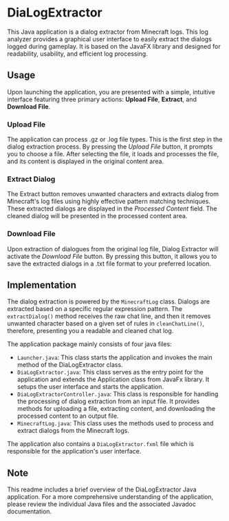 # DiaLogExtractor

This Java application is a dialog extractor from Minecraft logs. This log analyzer provides a graphical user interface
to easily extract the dialogs logged during gameplay. It is based on the JavaFX library and designed for readability,
usability, and efficient log processing.

## Usage

Upon launching the application, you are presented with a simple, intuitive interface featuring three primary actions: 
**Upload File**, **Extract**, and **Download File**.

### Upload File

The application can process .gz or .log file types. This is the first step in the dialog extraction process. By pressing
the *Upload File* button, it prompts you to choose a file. After selecting the file, it loads and processes the file,
and its content is displayed in the original content area.

### Extract Dialog

The Extract button removes unwanted characters and extracts dialog from Minecraft's log files using highly effective
pattern matching techniques. These extracted dialogs are displayed in the *Processed Content* field. The cleaned dialog
will be presented in the processed content area.

### Download File

Upon extraction of dialogues from the original log file, Dialog Extractor will activate the *Download File* button. By
pressing this button, it allows you to save the extracted dialogs in a .txt file format to your preferred location.

## Implementation

The dialog extraction is powered by the `MinecraftLog` class. Dialogs are extracted based on a specific regular
expression pattern. The `extractDialog()` method receives the raw chat line, and then it removes unwanted character
based on a given set of rules in `cleanChatLine()`, therefore, presenting you a readable and cleaned chat log.

The application package mainly consists of four java files:

- `Launcher.java`: This class starts the application and invokes the main method of the DiaLogExtractor class.
- `DiaLogExtractor.java`: This class serves as the entry point for the application and extends the Application class
  from JavaFx library. It setups the user interface and starts the application.
- `DiaLogExtractorController.java`: This class is responsible for handling the processing of dialog extraction from an
  input file. It provides methods for uploading a file, extracting content, and downloading the processed content to an
  output file.
- `MinecraftLog.java`: This class uses the methods used to process and extract dialogs from the Minecraft logs.

The application also contains a `DiaLogExtractor.fxml` file which is responsible for the application's user interface.

## Note

This readme includes a brief overview of the DiaLogExtractor Java application. For a more comprehensive understanding of
the application, please review the individual Java files and the associated Javadoc documentation.
